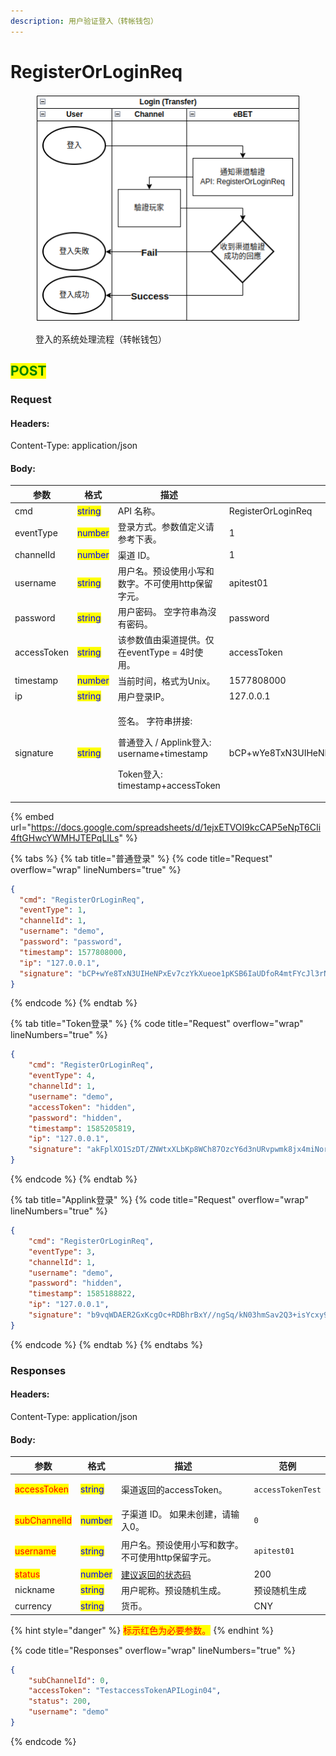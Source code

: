 ```yaml
---
description: 用户验证登入（转帐钱包）
---
```


# RegisterOrLoginReq

<figure><img src="../../../.gitbook/assets/擷取選取區域_417.png" alt=""><figcaption><p>登入的系统处理流程（转帐钱包）</p></figcaption></figure>

## <mark style="color:green;">POST</mark>

### **Request**

#### Headers:

Content-Type: application/json

#### Body:

<table><thead><tr><th>参数</th><th>格式</th><th>描述</th><th data-hidden>范例</th></tr></thead><tbody><tr><td>cmd</td><td><mark style="color:blue;">string</mark></td><td>API 名称。</td><td>RegisterOrLoginReq</td></tr><tr><td>eventType</td><td><mark style="color:blue;">number</mark></td><td>登录方式。参数值定义请参考下表。</td><td>1</td></tr><tr><td>channelId</td><td><mark style="color:blue;">number</mark></td><td>渠道 ID。</td><td>1</td></tr><tr><td>username</td><td><mark style="color:blue;">string</mark></td><td>用户名。预设使用小写和数字。不可使用http保留字元。</td><td>apitest01</td></tr><tr><td>password</td><td><mark style="color:blue;">string</mark></td><td>用户密码。 空字符串為沒有密码。</td><td>password</td></tr><tr><td>accessToken</td><td><mark style="color:blue;">string</mark></td><td>该参数值由渠道提供。仅在eventType = 4时使用。</td><td>accessToken</td></tr><tr><td>timestamp</td><td><mark style="color:blue;">number</mark></td><td>当前时间，格式为Unix。</td><td>1577808000</td></tr><tr><td>ip</td><td><mark style="color:blue;">string</mark></td><td>用户登录IP。</td><td>127.0.0.1</td></tr><tr><td>signature</td><td><mark style="color:blue;">string</mark></td><td><p>签名。 字符串拼接:</p><p>普通登入 / Applink登入: username+timestamp</p><p>Token登入: timestamp+accessToken</p></td><td>bCP+wYe8TxN3UIHeNPxEv7czYkXueoe1pKSB6IaUDfoR4mtFYcJl3rNFk8Uz84XAHfeD3mNE+p4gECOVw2JxxQ==</td></tr></tbody></table>

{% embed url="https://docs.google.com/spreadsheets/d/1ejxETVOI9kcCAP5eNpT6CIi4ftGHwcYWMHJTEPqLILs" %}

{% tabs %}
{% tab title="普通登录" %}
{% code title="Request" overflow="wrap" lineNumbers="true" %}
```json
{
  "cmd": "RegisterOrLoginReq",
  "eventType": 1,
  "channelId": 1,
  "username": "demo",
  "password": "password",
  "timestamp": 1577808000,
  "ip": "127.0.0.1",
  "signature": "bCP+wYe8TxN3UIHeNPxEv7czYkXueoe1pKSB6IaUDfoR4mtFYcJl3rNFk8Uz84XAHfeD3mNE+p4gECOVw2JxxQ=="
}
```
{% endcode %}
{% endtab %}

{% tab title="Token登录" %}
{% code title="Request" overflow="wrap" lineNumbers="true" %}
```json
{
    "cmd": "RegisterOrLoginReq",
    "eventType": 4,
    "channelId": 1,
    "username": "demo",
    "accessToken": "hidden",
    "password": "hidden",
    "timestamp": 1585205819,
    "ip": "127.0.0.1",
    "signature": "akFplXO1SzDT/ZNWtxXLbKp8WCh87OzcY6d3nURvpwmk8jx4miNorwqft3AfLJ28ye7qlNnitgKnUOxSL6AAKw=="
}
```
{% endcode %}
{% endtab %}

{% tab title="Applink登录" %}
{% code title="Request" overflow="wrap" lineNumbers="true" %}
```json
{
    "cmd": "RegisterOrLoginReq",
    "eventType": 3,
    "channelId": 1,
    "username": "demo",
    "password": "hidden",
    "timestamp": 1585188822,
    "ip": "127.0.0.1",
    "signature": "b9vqWDAER2GxKcgOc+RDBhrBxY//ngSq/kN03hmSav2Q3+isYcxy9tcMBPtaL08OUHsDpCnuM+Y7OGxZB23BHw=="
}
```
{% endcode %}
{% endtab %}
{% endtabs %}

### **Responses**

#### Headers:

Content-Type: application/json

#### Body:

<table><thead><tr><th>参数</th><th>格式</th><th>描述</th><th data-hidden>范例</th></tr></thead><tbody><tr><td><mark style="color:red;">accessToken</mark></td><td><mark style="color:blue;">string</mark></td><td>渠道返回的accessToken。</td><td><pre><code>accessTokenTest
</code></pre></td></tr><tr><td><mark style="color:red;">subChannelId</mark></td><td><mark style="color:blue;">number</mark></td><td>子渠道 ID。 如果未创建，请输入0。</td><td><pre><code>0
</code></pre></td></tr><tr><td><mark style="color:red;">username</mark></td><td><mark style="color:blue;">string</mark></td><td>用户名。预设使用小写和数字。不可使用http保留字元。</td><td><pre><code>apitest01
</code></pre></td></tr><tr><td><mark style="color:red;">status</mark></td><td><mark style="color:blue;">number</mark></td><td><a href="../../ebet-zhuang-tai-ma.md#jian-yi-xiang-ying-de-zhuang-tai-dai-ma">建议返回的状态码</a></td><td>200</td></tr><tr><td>nickname</td><td><mark style="color:blue;">string</mark></td><td>用户昵称。预设随机生成。</td><td>预设随机生成</td></tr><tr><td>currency</td><td><mark style="color:blue;">string</mark></td><td>货币。</td><td>CNY</td></tr></tbody></table>

{% hint style="danger" %}
<mark style="color:red;">标示红色为必要参数。</mark>
{% endhint %}

{% code title="Responses" overflow="wrap" lineNumbers="true" %}
```json
{
    "subChannelId": 0,
    "accessToken": "TestaccessTokenAPILogin04",
    "status": 200,
    "username": "demo"
}
```
{% endcode %}
